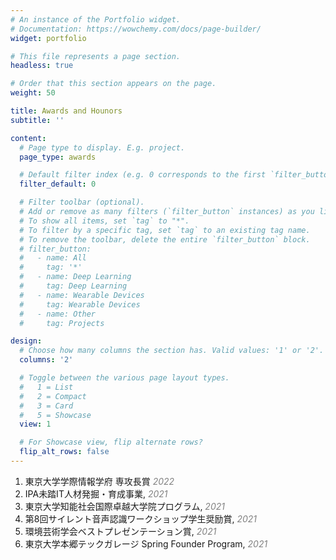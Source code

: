 ```yaml
---
# An instance of the Portfolio widget.
# Documentation: https://wowchemy.com/docs/page-builder/
widget: portfolio

# This file represents a page section.
headless: true

# Order that this section appears on the page.
weight: 50

title: Awards and Hounors
subtitle: ''

content:
  # Page type to display. E.g. project.
  page_type: awards

  # Default filter index (e.g. 0 corresponds to the first `filter_button` instance below).
  filter_default: 0

  # Filter toolbar (optional).
  # Add or remove as many filters (`filter_button` instances) as you like.
  # To show all items, set `tag` to "*".
  # To filter by a specific tag, set `tag` to an existing tag name.
  # To remove the toolbar, delete the entire `filter_button` block.
  # filter_button:
  #   - name: All
  #     tag: '*'
  #   - name: Deep Learning
  #     tag: Deep Learning
  #   - name: Wearable Devices
  #     tag: Wearable Devices
  #   - name: Other
  #     tag: Projects

design:
  # Choose how many columns the section has. Valid values: '1' or '2'.
  columns: '2'

  # Toggle between the various page layout types.
  #   1 = List
  #   2 = Compact
  #   3 = Card
  #   5 = Showcase
  view: 1

  # For Showcase view, flip alternate rows?
  flip_alt_rows: false
---
```


1. 東京大学学際情報学府 専攻長賞 <span style="color: gray;">*2022*</span>
2. IPA未踏IT人材発掘・育成事業, <span style="color: gray;">*2021*</span>
3. 東京大学知能社会国際卓越大学院プログラム, <span style="color: gray;">*2021*</span>
4. 第8回サイレント音声認識ワークショップ学生奨励賞, <span style="color: gray;">*2021*</span>
5. 環境芸術学会ベストプレゼンテーション賞, <span style="color: gray;">*2021*</span>
6. 東京大学本郷テックガレージ Spring Founder Program, <span style="color: gray;">*2021*</span>
